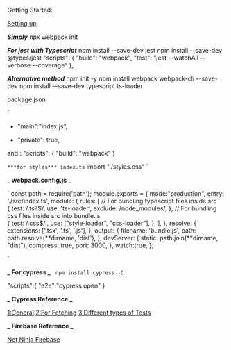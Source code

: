 Getting Started:

[Setting up]("https://webpack.js.org/configuration/")

**_Simply_**
npx webpack init

**_For jest with Typescript_**
npm install --save-dev jest
npm install --save-dev @types/jest
"scripts": {
"build": "webpack",
"test": "jest --watchAll --verbose --coverage"
},

**_Alternative method_**
npm init -y
npm install webpack webpack-cli --save-dev
npm install --save-dev typescript ts-loader

package.json

`

- "main":"index.js",

* "private": true,

and :
"scripts": {
"build": "webpack"
}

`***for styles***
index.ts`
import "./styles.css"
`

**_ webpack.config.js _**

`
const path = require('path');
module.exports = {
mode:"production",
entry: './src/index.ts',
module: {
rules: [
// For bundling typescript files inside src  
 {
test: /\.ts?$/,
        use: 'ts-loader',
        exclude: /node_modules/,
      },
    // For bundling css files inside src into bundle.js    
      {
        test: /\.css$/i,
use: ["style-loader", "css-loader"],
},
],
},
resolve: {
extensions: ['.tsx', '.ts', '.js'],
},
output: {
filename: 'bundle.js',
path: path.resolve(**dirname, 'dist'),
},
devServer: {
static: path.join(**dirname, "dist"),
compress: true,
port: 3000,
},
watch:true,
};

`

**_ For cypress _**
` npm install cypress -D`

"scripts":{
"e2e":"cypress open"
}

**_ Cypress Reference _**

[1:General]("https://github.com/cypress-io/cypress-example-kitchensink")
[2:For Fetching]("https://example.cypress.io/commands/network-requests")
[3.Different types of Tests]("https://www.youtube.com/watch?v=4-_0aTlkqK0")

**_ Firebase Reference _**

[Net Ninja Firebase]("https://github.com/iamshaunjp/Getting-Started-with-Firebase-9/tree/lesson-15")
